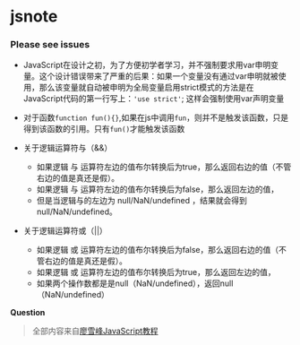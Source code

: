 # jsnote

### Please see issues

* JavaScript在设计之初，为了方便初学者学习，并不强制要求用var申明变量。这个设计错误带来了严重的后果：如果一个变量没有通过var申明就被使用，那么该变量就自动被申明为全局变量启用strict模式的方法是在JavaScript代码的第一行写上：`'use strict'`; 这样会强制使用var声明变量

* 对于函数`function fun(){}`,如果在js中调用`fun`，则并不是触发该函数，只是得到该函数的引用。只有`fun()`才能触发该函数

* 关于逻辑运算符与（&&）

   - 如果逻辑 与 运算符左边的值布尔转换后为true，那么返回右边的值（不管右边的值是真还是假）。
   - 如果逻辑 与 运算符左边的值布尔转换后为false，那么返回左边的值，
   - 但是当逻辑与的左边为 null/NaN/undefined ，结果就会得到null/NaN/undefined。

* 关于逻辑运算符或（||） 

   - 如果逻辑 或 运算符左边的值布尔转换后为false，那么返回右边的值（不管右边的值是真还是假）。
   - 如果逻辑 或 运算符左边的值布尔转换后为true，那么返回左边的值，
   - 如果两个操作数都是是null（NaN/undefined），返回null（NaN/undefined）

**Question**

> 全部内容来自[廖雪峰JavaScript教程](https://www.liaoxuefeng.com/wiki/001434446689867b27157e896e74d51a89c25cc8b43bdb3000)
